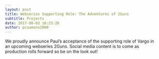 ```yaml
---
layout: post
title: Webseries Supporting Role: The Adventures of 2Guns
subtitle: Projects 
date: 2017-06-03 16:23:20
author: pcaamano2000
---
```

We proudly announce Paul’s acceptance of the supporting role of Vargo in an upcoming webseries 2Guns. Social media content is to come as production rolls forward so be on the look out!


